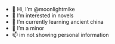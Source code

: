 - 👋 Hi, I’m @moonlightmike
- 👀 I’m interested in novels
- 🌱 I’m currently learning ancient china
- 💞️ I’m a minor
- 📫 im not showing personal information

<!---
moonlightmike/moonlightmike is a ✨ special ✨ repository because its `README.md` (this file) appears on your GitHub profile.
You can click the Preview link to take a look at your changes.
--->
